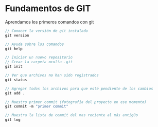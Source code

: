 # Fundamentos de GIT

Aprendamos los primeros comandos con git

``` js
// Conocer la versión de git instalada
git version
```

``` js
// Ayuda sobre los comandos
git help
```

``` js
// Iniciar un nuevo repositorio
// Crear la carpeta oculta .git
git init
```

``` js
// Ver que archivos no han sido registrados
git status
```

``` js
// Agregar todos los archivos para que esté pendiente de los cambios
git add .
```

``` js
// Nuestro primer commit (fotografía del proyecto en ese momento)
git commit -m "primer commit"
```

``` js
// Muestra la lista de commit del mas reciente al más antigüo
git log
```